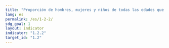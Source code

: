 ```yaml
---
title: "Proporción de hombres, mujeres y niños de todas las edades que viven en la pobreza, en todas sus dimensiones, con arreglo a las definiciones nacionales"
lang: es
permalink: /es/1-2-2/
sdg_goal: 1
layout: indicator
indicator: "1.2.2"
target_id: "1.2"
---
```


